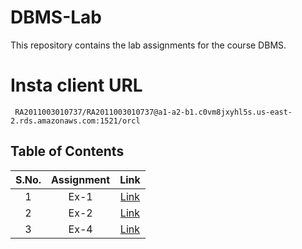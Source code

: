# DBMS-Lab

This repository contains the lab assignments for the course DBMS.

# Insta client URL
```
 RA2011003010737/RA2011003010737@a1-a2-b1.c0vm8jxyhl5s.us-east-2.rds.amazonaws.com:1521/orcl
```

## Table of Contents

| S.No. | Assignment | Link |
| :---: | :---: | :---: |
| 1 | Ex-1 | [Link](./Ex-1.md) |
| 2 | Ex-2 | [Link](./Ex-2.md) |
| 3 | Ex-4 | [Link](./Ex-4.md) |
